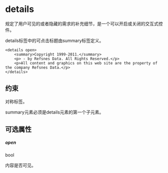 # details

规定了用户可见的或者隐藏的需求的补充细节，是一个可以开启或关闭的交互式控件。

details标签中的可点击标题由summary标签定义。

```
<details open>
    <summary>Copyright 1999-2011.</summary>
    <p> - by Refsnes Data. All Rights Reserved.</p>
    <p>All content and graphics on this web site are the property of the company Refsnes Data.</p>
</details>
```

## 约束

对称标签。

summary元素必须是details元素的第一个子元素。

## 可选属性

##### open

bool

内容是否可见。